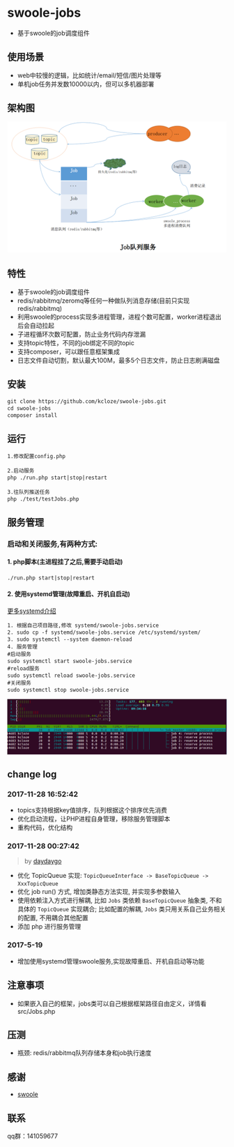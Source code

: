 # swoole-jobs

* 基于swoole的job调度组件

## 使用场景

* web中较慢的逻辑，比如统计/email/短信/图片处理等
* 单机job任务并发数10000以内，但可以多机器部署

## 架构图

![架构图](jobs-archi.png)


## 特性

* 基于swoole的job调度组件
* redis/rabbitmq/zeromq等任何一种做队列消息存储(目前只实现redis/rabbitmq)
* 利用swoole的process实现多进程管理，进程个数可配置，worker进程退出后会自动拉起
* 子进程循环次数可配置，防止业务代码内存泄漏
* 支持topic特性，不同的job绑定不同的topic
* 支持composer，可以跟任意框架集成
* 日志文件自动切割，默认最大100M，最多5个日志文件，防止日志刷满磁盘


## 安装


```
git clone https://github.com/kcloze/swoole-jobs.git
cd swoole-jobs
composer install

```
## 运行

```
1.修改配置config.php

2.启动服务
php ./run.php start|stop|restart

3.往队列推送任务
php ./test/testJobs.php

```

## 服务管理
### 启动和关闭服务,有两种方式:

#### 1. php脚本(主进程挂了之后,需要手动启动)
```
./run.php start|stop|restart

```

#### 2. 使用systemd管理(故障重启、开机自启动)
[更多systemd介绍](https://www.swoole.com/wiki/page/699.html)

```
1. 根据自己项目路径,修改 systemd/swoole-jobs.service
2. sudo cp -f systemd/swoole-jobs.service /etc/systemd/system/
3. sudo systemctl --system daemon-reload
4. 服务管理
#启动服务
sudo systemctl start swoole-jobs.service
#reload服务
sudo systemctl reload swoole-jobs.service
#关闭服务
sudo systemctl stop swoole-jobs.service
```


![实例图](demo.png)



## change log

### 2017-11-28 16:52:42 
* topics支持根据key值排序，队列根据这个排序优先消费
* 优化启动流程，让PHP进程自身管理，移除服务管理脚本
* 重构代码，优化结构



### 2017-11-28 00:27:42 

> by [daydaygo](http://github.com/daydaygo)

- 优化 TopicQueue 实现: `TopicQueueInterface -> BaseTopicQueue -> XxxTopicQueue`
- 优化 job run() 方式, 增加类静态方法实现, 并实现多参数输入
- 使用依赖注入方式进行解耦, 比如 `Jobs` 类依赖 `BaseTopicQueue` 抽象类, 不和具体的 `TopicQueue` 实现耦合; 比如配置的解耦, `Jobs` 类只用关系自己业务相关的配置, 不用耦合其他配置
- 添加 php 进行服务管理

### 2017-5-19

* 增加使用systemd管理swoole服务,实现故障重启、开机自启动等功能

## 注意事项

* 如果嵌入自己的框架，jobs类可以自己根据框架路径自由定义，详情看src/Jobs.php



## 压测

* 瓶颈: redis/rabbitmq队列存储本身和job执行速度



## 感谢

* [swoole](http://www.swoole.com/)

## 联系

qq群：141059677





